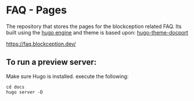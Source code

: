 # FAQ - Pages

The repository that stores the pages for the blockception related FAQ. Its built using the [hugo engine](https://gohugo.io/) and theme is based upon:
[hugo-theme-docport](https://github.com/vjeantet/hugo-theme-docport)

https://faq.blockception.dev/

## To run a preview server:

Make sure Hugo is installed. execute the following:

```
cd docs
hugo server -D
```

